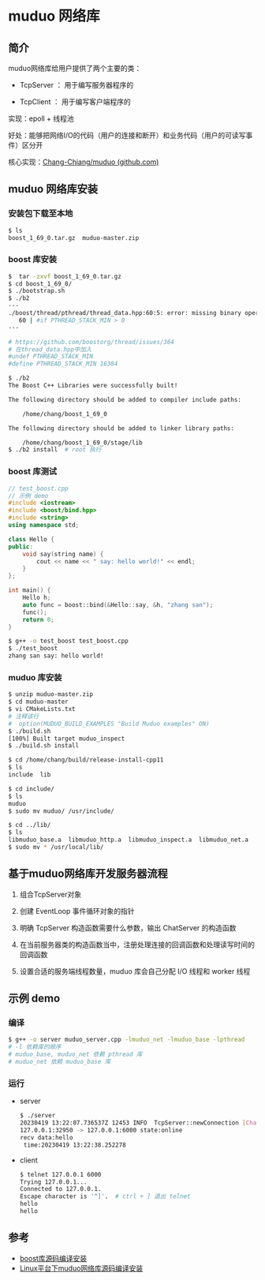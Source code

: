 # muduo 网络库

## 简介

muduo网络库给用户提供了两个主要的类：

+ TcpServer ： 用于编写服务器程序的

+ TcpClient ： 用于编写客户端程序的

实现：epoll + 线程池

好处：能够把网络I/O的代码（用户的连接和断开）和业务代码（用户的可读写事件）区分开

核心实现：[Chang-Chiang/muduo (github.com)](https://github.com/Chang-Chiang/muduo)

## muduo 网络库安装

### 安装包下载至本地

```bash
$ ls
boost_1_69_0.tar.gz  muduo-master.zip
```

### boost 库安装

```bash
$  tar -zxvf boost_1_69_0.tar.gz 
$ cd boost_1_69_0/
$ ./bootstrap.sh
$ ./b2
···
./boost/thread/pthread/thread_data.hpp:60:5: error: missing binary operator before token "("
   60 | #if PTHREAD_STACK_MIN > 0
···

# https://github.com/boostorg/thread/issues/364
# 在thread_data.hpp中加入
#undef PTHREAD_STACK_MIN
#define PTHREAD_STACK_MIN 16384

$ ./b2
The Boost C++ Libraries were successfully built!

The following directory should be added to compiler include paths:

    /home/chang/boost_1_69_0

The following directory should be added to linker library paths:

    /home/chang/boost_1_69_0/stage/lib
$ ./b2 install  # root 执行
```

### boost 库测试

```c++
// test_boost.cpp
// 示例 demo
#include <iostream>
#include <boost/bind.hpp>
#include <string>
using namespace std;

class Hello {
public:
	void say(string name) { 
        cout << name << " say: hello world!" << endl; 
    }
};

int main() {
	Hello h;
	auto func = boost::bind(&Hello::say, &h, "zhang san");
	func();
	return 0;
}
```

```bash
$ g++ -o test_boost test_boost.cpp
$ ./test_boost
zhang san say: hello world!
```

### muduo 库安装

```bash
$ unzip muduo-master.zip
$ cd muduo-master
$ vi CMakeLists.txt
# 注释该行
#  option(MUDUO_BUILD_EXAMPLES "Build Muduo examples" ON)
$ ./build.sh
[100%] Built target muduo_inspect
$ ./build.sh install

$ cd /home/chang/build/release-install-cpp11
$ ls
include  lib

$ cd include/
$ ls
muduo
$ sudo mv muduo/ /usr/include/

$ cd ../lib/
$ ls
libmuduo_base.a  libmuduo_http.a  libmuduo_inspect.a  libmuduo_net.a
$ sudo mv * /usr/local/lib/
```

## 基于muduo网络库开发服务器流程

1. 组合TcpServer对象

2. 创建 EventLoop 事件循环对象的指针

3. 明确 TcpServer 构造函数需要什么参数，输出 ChatServer 的构造函数

4. 在当前服务器类的构造函数当中，注册处理连接的回调函数和处理读写时间的回调函数

5. 设置合适的服务端线程数量，muduo 库会自己分配 I/O 线程和 worker 线程

## 示例 demo

### 编译

```bash
$ g++ -o server muduo_server.cpp -lmuduo_net -lmuduo_base -lpthread
# -l 依赖库的顺序
# muduo_base, muduo_net 依赖 pthread 库
# muduo_net 依赖 muduo_base 库
```

### 运行

+ server

  ```bash
  $ ./server
  20230419 13:22:07.736537Z 12453 INFO  TcpServer::newConnection [ChatServer] - new connection [ChatServer-127.0.0.1:6000#1] from 127.0.0.1:32950 - TcpServer.cc:80
  127.0.0.1:32950 -> 127.0.0.1:6000 state:online
  recv data:hello
   time:20230419 13:22:38.252278
  ```

+ client

  ```bash
  $ telnet 127.0.0.1 6000
  Trying 127.0.0.1...
  Connected to 127.0.0.1.
  Escape character is '^]'.  # ctrl + ] 退出 telnet
  hello
  hello
  ```

## 参考

+ [boost库源码编译安装](https://blog.csdn.net/QIANGWEIYUAN/article/details/88792874)
+ [Linux平台下muduo网络库源码编译安装](https://blog.csdn.net/QIANGWEIYUAN/article/details/89023980)
